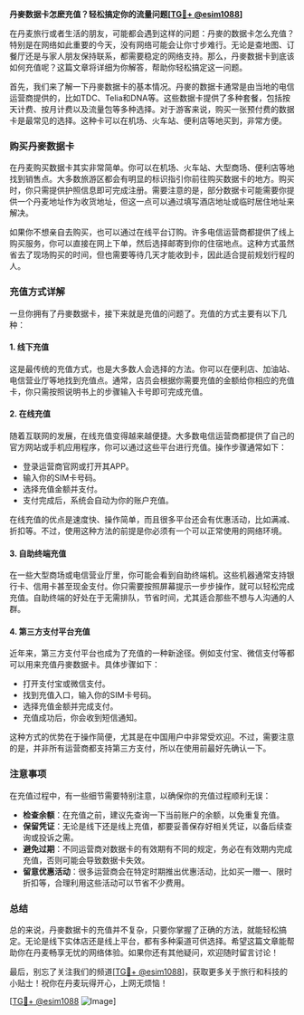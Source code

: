 **丹麥数据卡怎麽充值？轻松搞定你的流量问题[[TG💪+ @esim1088](https://t.me/s/esim1088)]**

在丹麦旅行或者生活的朋友，可能都会遇到这样的问题：丹麥的数据卡怎么充值？特别是在网络如此重要的今天，没有网络可能会让你寸步难行。无论是查地图、订餐厅还是与家人朋友保持联系，都需要稳定的网络支持。那么，丹麥数据卡到底该如何充值呢？这篇文章将详细为你解答，帮助你轻松搞定这一问题。

首先，我们来了解一下丹麥数据卡的基本情况。丹麥的数据卡通常是由当地的电信运营商提供的，比如TDC、Telia和DNA等。这些数据卡提供了多种套餐，包括按天计费、按月计费以及流量包等多种选择。对于游客来说，购买一张预付费的数据卡是最常见的选择。这种卡可以在机场、火车站、便利店等地买到，非常方便。

### **购买丹麥数据卡**

在丹麦购买数据卡其实非常简单。你可以在机场、火车站、大型商场、便利店等地找到销售点。大多数旅游区都会有明显的标识指引你前往购买数据卡的地方。购买时，你只需提供护照信息即可完成注册。需要注意的是，部分数据卡可能需要你提供一个丹麦地址作为收货地址，但这一点可以通过填写酒店地址或临时居住地址来解决。

如果你不想亲自去购买，也可以通过在线平台订购。许多电信运营商都提供了线上购买服务，你可以直接在网上下单，然后选择邮寄到你的住宿地点。这种方式虽然省去了现场购买的时间，但也需要等待几天才能收到卡，因此适合提前规划行程的人。

### **充值方式详解**

一旦你拥有了丹麥数据卡，接下来就是充值的问题了。充值的方式主要有以下几种：

#### **1. 线下充值**
这是最传统的充值方式，也是大多数人会选择的方法。你可以在便利店、加油站、电信营业厅等地找到充值点。通常，店员会根据你需要充值的金额给你相应的充值卡，你只需按照说明书上的步骤输入卡号即可完成充值。

#### **2. 在线充值**
随着互联网的发展，在线充值变得越来越便捷。大多数电信运营商都提供了自己的官方网站或手机应用程序，你可以通过这些平台进行充值。操作步骤通常如下：
- 登录运营商官网或打开其APP。
- 输入你的SIM卡号码。
- 选择充值金额并支付。
- 支付完成后，系统会自动为你的账户充值。

在线充值的优点是速度快、操作简单，而且很多平台还会有优惠活动，比如满减、折扣等。不过，使用这种方法的前提是你必须有一个可以正常使用的网络环境。

#### **3. 自助终端充值**
在一些大型商场或电信营业厅里，你可能会看到自助终端机。这些机器通常支持银行卡、信用卡甚至现金支付。你只需要按照屏幕提示一步步操作，就可以轻松完成充值。自助终端的好处在于无需排队，节省时间，尤其适合那些不想与人沟通的人群。

#### **4. 第三方支付平台充值**
近年来，第三方支付平台也成为了充值的一种新途径。例如支付宝、微信支付等都可以用来充值丹麥数据卡。具体步骤如下：
- 打开支付宝或微信支付。
- 找到充值入口，输入你的SIM卡号码。
- 选择充值金额并完成支付。
- 充值成功后，你会收到短信通知。

这种方式的优势在于操作简便，尤其是在中国用户中非常受欢迎。不过，需要注意的是，并非所有运营商都支持第三方支付，所以在使用前最好先确认一下。

### **注意事项**

在充值过程中，有一些细节需要特别注意，以确保你的充值过程顺利无误：
- **检查余额**：在充值之前，建议先查询一下当前账户的余额，以免重复充值。
- **保留凭证**：无论是线下还是线上充值，都要妥善保存好相关凭证，以备后续查询或投诉之需。
- **避免过期**：不同运营商对数据卡的有效期有不同的规定，务必在有效期内完成充值，否则可能会导致数据卡失效。
- **留意优惠活动**：很多运营商会在特定时期推出优惠活动，比如买一赠一、限时折扣等，合理利用这些活动可以节省不少费用。

### **总结**

总的来说，丹麥数据卡的充值并不复杂，只要你掌握了正确的方法，就能轻松搞定。无论是线下实体店还是线上平台，都有多种渠道可供选择。希望这篇文章能帮助你在丹麦畅享无忧的网络体验。如果你还有其他疑问，欢迎随时留言讨论！

最后，别忘了关注我们的频道[[TG💪+ @esim1088](https://t.me/s/esim1088)]，获取更多关于旅行和科技的小贴士！祝你在丹麦玩得开心，上网无烦恼！

[[TG💪+ @esim1088](https://t.me/s/esim1088) ![Image](https://i.postimg.cc/4NQfJmqS/Snipaste-2025-05-13-00-14-12.png)]
